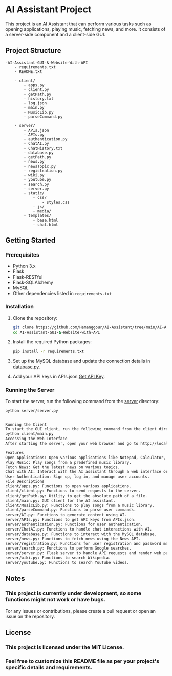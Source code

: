 # AI Assistant Project

This project is an AI Assistant that can perform various tasks such as opening applications, playing music, fetching news, and more. It consists of a server-side component and a client-side GUI.

## Project Structure

    -AI-Assistant-GUI-&-Website-With-API
        - requirements.txt
        - README.txt

        - client/
            - apps.py
            - client.py
            - getPath.py
            - history.txt
            - log.json
            - main.py
            - MusicLib.py
            - parseCommand.py

        - server/
            - APIs.json
            - APIs.py
            - authentication.py
            - ChatAI.py
            - ChatHistory.txt
            - database.py
            - getPath.py
            - news.py
            - newsTopic.py
            - registration.py
            - wiki.py
            - youtube.py
            - search.py
            - server.py
            - static/
                - css/
                    - styles.css
                - js/
                - media/
            - templates/
                - base.html
                - chat.html

## Getting Started

### Prerequisites

- Python 3.x
- Flask
- Flask-RESTful
- Flask-SQLAlchemy
- MySQL
- Other dependencies listed in `requirements.txt`

### Installation

1. Clone the repository:
    ```sh
    git clone https://github.com/Hemanggour/AI-Assistant/tree/main/AI-Assistant-GUI-%26-Website-with-API
    cd AI-Assistant-GUI-&-Website-with-API
    ```

2. Install the required Python packages:
    ```sh
    pip install -r requirements.txt
    ```

3. Set up the MySQL database and update the connection details in [database.py](AI-Assistant-GUI-&-Website-with-API/server/database.py).

4. Add your API keys in APIs.json [Get API Key](https://ai.google.dev/gemini-api/docs/api-key).

### Running the Server

To start the server, run the following command from the [server](AI-Assistant-GUI-&-Website-with-API/server/server.py) directory:
```sh
python server/server.py


Running the Client
To start the GUI client, run the following command from the client directory:
python client/main.py
Accessing the Web Interface
After starting the server, open your web browser and go to http://localhost:5000 to access the web interface.

Features
Open Applications: Open various applications like Notepad, Calculator, Paint, etc.
Play Music: Play songs from a predefined music library.
Fetch News: Get the latest news on various topics.
Chat with AI: Interact with the AI assistant through a web interface or GUI client.
User Authentication: Sign up, log in, and manage user accounts.
File Descriptions
client/apps.py: Functions to open various applications.
client/client.py: Functions to send requests to the server.
client/getPath.py: Utility to get the absolute path of a file.
client/main.py: GUI client for the AI assistant.
client/MusicLib.py: Functions to play songs from a music library.
client/parseCommand.py: Functions to parse user commands.
server/AI.py: Functions to generate content using AI.
server/APIs.py: Functions to get API keys from APIs.json.
server/authentication.py: Functions for user authentication.
server/ChatAI.py: Functions to handle chat interactions with AI.
server/database.py: Functions to interact with the MySQL database.
server/news.py: Functions to fetch news using the News API.
server/registration.py: Functions for user registration and password management.
server/search.py: Functions to perform Google searches.
server/server.py: Flask server to handle API requests and render web pages.
server/wiki.py: Functions to search Wikipedia.
server/youtube.py: Functions to search YouTube videos.
```
## Notes
### This project is currently under development, so some functions might not work or have bugs.
For any issues or contributions, please create a pull request or open an issue on the repository.

## License
### This project is licensed under the MIT License.

### Feel free to customize this README file as per your project's specific details and requirements.
